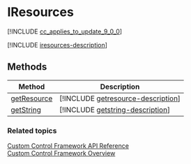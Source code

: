 # IResources

[!INCLUDE [cc_applies_to_update_9_0_0](../../../includes/cc_applies_to_update_9_0_0.md)]

[!INCLUDE [iresources-description](includes/iresources-description.md)]

## Methods

|Method | Description | 
| ------|-------------|
|[getResource](iresources/getresource.md)|[!INCLUDE [getresource-description](iresources/includes/getresource-description.md)]|
|[getString](iresources/getstring.md)|[!INCLUDE [getstring-description](iresources/includes/getstring-description.md)]|

### Related topics

[Custom Control Framework API Reference](index.md)<br />
[Custom Control Framework Overview](../custom-control-framework-overview.md)

